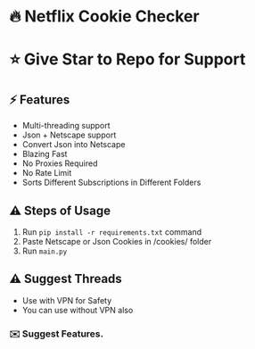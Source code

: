 # 🔥 Netflix Cookie Checker
# ⭐ Give Star to Repo for Support
## ⚡ Features
- Multi-threading support
- Json + Netscape support
- Convert Json into Netscape
- Blazing Fast
- No Proxies Required
- No Rate Limit
- Sorts Different Subscriptions in Different Folders
## ⚠️ Steps of Usage
1. Run `pip install -r requirements.txt` command
2. Paste Netscape or Json Cookies in /cookies/ folder 
3. Run `main.py`
## ⚠️ Suggest Threads
- Use with VPN for Safety
- You can use without VPN also
### ✉️ Suggest Features.